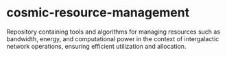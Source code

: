 # cosmic-resource-management
Repository containing tools and algorithms for managing resources such as bandwidth, energy, and computational power in the context of intergalactic network operations, ensuring efficient utilization and allocation.
